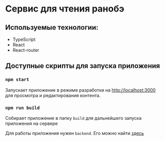 # Сервис для чтения ранобэ

## Используемые технологии:

* TypeScript
* React
* React-router

## Доступные скрипты для запуска приложения

### `npm start`
Запускает приложение в режиме разработки на [http://localhost:3000](http://localhost:3000) для просмотра и редактирования контента.

### `npm run build`

Собирает приложение в папку `build` для дальнейшего запуска приложения на сервере

Для работы приложения нужен `backend`. Его можно найти [здесь](https://github.com/ProjectMeowInc/MeowLib.Backend)